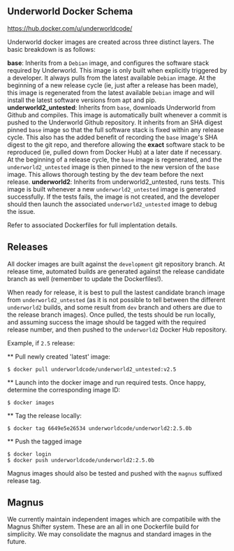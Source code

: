 Underworld Docker Schema
--------------------------------

https://hub.docker.com/u/underworldcode/

Underworld docker images are created across three distinct layers. The basic breakdown
is as follows:

**base**:
    Inherits from a `Debian` image, and configures the software stack required by Underworld. This
    image is only built when explicitly triggered by a developer. It always pulls from the latest
    available `Debian` image. At the beginning of a new release cycle (ie, just after a release has been
    made), this image is regenerated from the latest available `Debian` image and will install the latest
    software versions from apt and pip.
**underworld2_untested**:
    Inherits from `base`, downloads Underworld from Github and compiles. This image is
    automatically built whenever a commit is pushed to the Underworld Github
    repository. It inherits from an SHA digest pinned `base` image so that the full software
    stack is fixed within any release cycle. This also has the added benefit of recording the `base`
    image's SHA digest to the git repo, and therefore allowing the **exact** software stack to be
    reproduced (ie, pulled down from Docker Hub) at a later date  if necessary. At the beginning
    of a release cycle, the `base` image is regenerated, and the `underworld2_untested`  image is
    then pinned to the new version of the `base` image. This allows thorough testing by the dev
    team before the next release.
**underworld2**:
    Inherits from underworld2_untested, runs tests. This image is built whenever a new
    `underworld2_untested` image is generated successfully. If the tests fails, the image
    is not created, and the developer should then launch the associated `underworld2_untested`
    image to debug the issue.

Refer to associated Dockerfiles for full implentation details.


Releases
-----------

All docker images are built against the `development` git repository branch.  At release time,
automated builds are generated against the release candidate branch as well (remember to update
the Dockerfiles!).

When ready for release, it is best to pull the lastest candidate branch image from `underworld2_untested`
(as it is not possible to tell between the different `underworld2` builds, and some result from `dev` branch
and others are due to the release branch images).  Once pulled, the tests should be run locally, and assuming
success the image should be tagged with the required release number, and then pushed to the `underworld2`
Docker Hub repository.

Example, if `2.5` release:

** Pull newly created 'latest' image:
```
$ docker pull underworldcode/underworld2_untested:v2.5
```
** Launch into the docker image and run required tests. Once happy,
   determine the corresponding image ID:
```
$ docker images
```
** Tag the release locally:
```
$ docker tag 6649e5e26534 underworldcode/underworld2:2.5.0b
```
** Push the tagged image
```
$ docker login
$ docker push underworldcode/underworld2:2.5.0b
```

Magnus images should also be tested and pushed with the `magnus` suffixed release tag.



Magnus
---------

We currently maintain independent images which are compatibile with the Magnus Shifter system.  These
are an all in one Dockerfile build for simplicity. We may consolidate the magnus and standard images in the future. 


